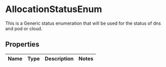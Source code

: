 # AllocationStatusEnum

This is a Generic status enumeration that will be used for the status of dns and pod or cloud.

## Properties

Name | Type | Description | Notes
------------ | ------------- | ------------- | -------------



